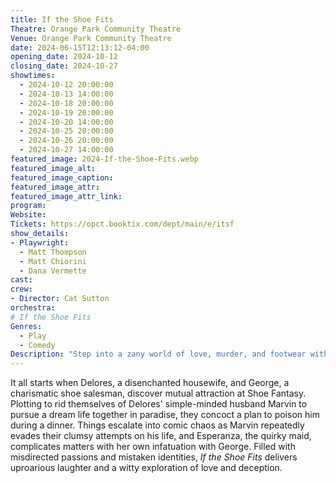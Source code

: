 ```yaml
---
title: If the Shoe Fits
Theatre: Orange Park Community Theatre
Venue: Orange Park Community Theatre
date: 2024-06-15T12:13:12-04:00
opening_date: 2024-10-12
closing_date: 2024-10-27
showtimes:
  - 2024-10-12 20:00:00
  - 2024-10-13 14:00:00
  - 2024-10-18 20:00:00
  - 2024-10-19 20:00:00
  - 2024-10-20 14:00:00
  - 2024-10-25 20:00:00
  - 2024-10-26 20:00:00
  - 2024-10-27 14:00:00
featured_image: 2024-If-the-Shoe-Fits.webp
featured_image_alt: 
featured_image_caption: 
featured_image_attr: 
featured_image_attr_link: 
program:
Website: 
Tickets: https://opct.booktix.com/dept/main/e/itsf
show_details: 
- Playwright: 
  - Matt Thompson
  - Matt Chiorini
  - Dana Vermette
cast:
crew:
- Director: Cat Sutton
orchestra:
# If the Shoe Fits
Genres:
  - Play
  - Comedy
Description: "Step into a zany world of love, murder, and footwear with 'If the Shoe Fits,' where a seemingly simple plan spirals into a hilariously twisted comedy."
---
```

It all starts when Delores, a disenchanted housewife, and George, a charismatic shoe salesman, discover mutual attraction at Shoe Fantasy. Plotting to rid themselves of Delores' simple-minded husband Marvin to pursue a dream life together in paradise, they concoct a plan to poison him during a dinner. Things escalate into comic chaos as Marvin repeatedly evades their clumsy attempts on his life, and Esperanza, the quirky maid, complicates matters with her own infatuation with George. Filled with misdirected passions and mistaken identities, *If the Shoe Fits* delivers uproarious laughter and a witty exploration of love and deception.